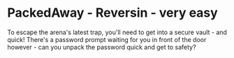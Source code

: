 # PackedAway - Reversin - very easy

To escape the arena's latest trap, you'll need to get into a secure vault - and quick! There's a password prompt waiting for you in front of the door however - can you unpack the password quick and get to safety?

